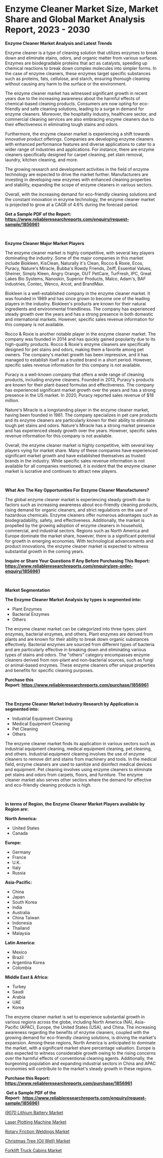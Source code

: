 <p><h1>Enzyme Cleaner Market Size, Market Share and Global Market Analysis Report, 2023 - 2030</h1></p><p><strong>Enzyme Cleaner Market Analysis and Latest Trends</strong></p>
<p><p>Enzyme cleaner is a type of cleaning solution that utilizes enzymes to break down and eliminate stains, odors, and organic matter from various surfaces. Enzymes are biodegradable proteins that act as catalysts, speeding up chemical reactions to break down complex molecules into simpler forms. In the case of enzyme cleaners, these enzymes target specific substances such as proteins, fats, cellulose, and starch, ensuring thorough cleaning without causing any harm to the surface or the environment.</p><p>The enzyme cleaner market has witnessed significant growth in recent years due to the increasing awareness about the harmful effects of chemical-based cleaning products. Consumers are now opting for eco-friendly and safe cleaning solutions, leading to a surge in demand for enzyme cleaners. Moreover, the hospitality industry, healthcare sector, and commercial cleaning services are also embracing enzyme cleaners due to their effectiveness in eliminating tough stains and odors.</p><p>Furthermore, the enzyme cleaner market is experiencing a shift towards innovative product offerings. Companies are developing enzyme cleaners with enhanced performance features and diverse applications to cater to a wider range of industries and applications. For instance, there are enzyme cleaners specifically designed for carpet cleaning, pet stain removal, laundry, kitchen cleaning, and more.</p><p>The growing research and development activities in the field of enzyme technology are expected to drive the market further. Manufacturers are investing in developing new enzymes with enhanced cleaning properties and stability, expanding the scope of enzyme cleaners in various sectors.</p><p>Overall, with the increasing demand for eco-friendly cleaning solutions and the constant innovation in enzyme technology, the enzyme cleaner market is projected to grow at a CAGR of 4.6% during the forecast period.</p></p>
<p><strong>Get a Sample PDF of the Report:&nbsp; <a href="https://www.reliableresearchreports.com/enquiry/request-sample/1856961">https://www.reliableresearchreports.com/enquiry/request-sample/1856961</a></strong></p>
<p>&nbsp;</p>
<p><strong>Enzyme Cleaner Major Market Players</strong></p>
<p><p>The enzyme cleaner market is highly competitive, with several key players dominating the industry. Some of the major companies in this market include Biokleen, KisClean, Naturally it's Clean, Rocco & Roxie, Ecos, Puracy, Nature's Miracle, Bubba's Rowdy Friends, Zeiff, Essential Values, Sheiner, Simply Kleen, Angry Orange, OUT PetCare, TurFresh, IPC, Great Lakes Bio Systems, Nanoskin, Superior Products, Malco, Adam's, BAF Industries, Contec, Wenco, Arcot, and BrandMax.</p><p>Biokleen is a well-established company in the enzyme cleaner market. It was founded in 1989 and has since grown to become one of the leading players in the industry. Biokleen's products are known for their natural ingredients and environmental friendliness. The company has experienced steady growth over the years and has a strong presence in both domestic and international markets. However, specific sales revenue information for this company is not available.</p><p>Rocco & Roxie is another notable player in the enzyme cleaner market. The company was founded in 2014 and has quickly gained popularity due to its high-quality products. Rocco & Roxie's enzyme cleaners are specifically designed for pet stains and odors, making them a favorite among pet owners. The company's market growth has been impressive, and it has managed to establish itself as a trusted brand in a short period. However, specific sales revenue information for this company is not available.</p><p>Puracy is a well-known company that offers a wide range of cleaning products, including enzyme cleaners. Founded in 2013, Puracy's products are known for their plant-based formulas and effectiveness. The company has experienced significant market growth over the years and has a strong presence in the US market. In 2020, Puracy reported sales revenue of $18 million.</p><p>Nature's Miracle is a longstanding player in the enzyme cleaner market, having been founded in 1981. The company specializes in pet care products and its enzyme cleaners are particularly known for their ability to eliminate tough pet stains and odors. Nature's Miracle has a strong market presence and has experienced steady growth over the years. However, specific sales revenue information for this company is not available.</p><p>Overall, the enzyme cleaner market is highly competitive, with several key players vying for market share. Many of these companies have experienced significant market growth and have established themselves as trusted brands in the industry. While specific sales revenue information is not available for all companies mentioned, it is evident that the enzyme cleaner market is lucrative and continues to attract new players.</p></p>
<p>&nbsp;</p>
<p><strong>What Are The Key Opportunities For Enzyme Cleaner Manufacturers?</strong></p>
<p><p>The global enzyme cleaner market is experiencing steady growth due to factors such as increasing awareness about eco-friendly cleaning products, rising demand for organic cleaners, and strict regulations on the use of hazardous chemicals. Enzyme cleaners offer numerous advantages such as biodegradability, safety, and effectiveness. Additionally, the market is propelled by the growing adoption of enzyme cleaners in household, commercial, and industrial sectors. Regions such as North America and Europe dominate the market share, however, there is a significant potential for growth in emerging economies. With technological advancements and product innovations, the enzyme cleaner market is expected to witness substantial growth in the coming years.</p></p>
<p><strong>Inquire or Share Your Questions If Any Before Purchasing This Report: <a href="https://www.reliableresearchreports.com/enquiry/pre-order-enquiry/1856961">https://www.reliableresearchreports.com/enquiry/pre-order-enquiry/1856961</a></strong></p>
<p>&nbsp;</p>
<p><strong>Market Segmentation</strong></p>
<p><strong>The Enzyme Cleaner Market Analysis by types is segmented into:</strong></p>
<p><ul><li>Plant Enzymes</li><li>Bacterial Enzymes</li><li>Others</li></ul></p>
<p><p>The enzyme cleaner market can be categorized into three types: plant enzymes, bacterial enzymes, and others. Plant enzymes are derived from plants and are known for their ability to break down organic substances effectively. Bacterial enzymes are sourced from different types of bacteria and are particularly effective in breaking down and eliminating various types of stains and odors. The "others" category encompasses enzyme cleaners derived from non-plant and non-bacterial sources, such as fungi or animal-based enzymes. These enzyme cleaners offer unique properties and benefits for specific cleaning purposes.</p></p>
<p><strong>Purchase this Report:&nbsp;<a href="https://www.reliableresearchreports.com/purchase/1856961">https://www.reliableresearchreports.com/purchase/1856961</a></strong></p>
<p>&nbsp;</p>
<p><strong>The Enzyme Cleaner Market Industry Research by Application is segmented into:</strong></p>
<p><ul><li>Industrial Equipment Cleaning</li><li>Medical Equipment Cleaning</li><li>Pet Cleaning</li><li>Others</li></ul></p>
<p><p>The enzyme cleaner market finds its application in various sectors such as industrial equipment cleaning, medical equipment cleaning, pet cleaning, and others. Industrial equipment cleaning involves the use of enzyme cleaners to remove dirt and stains from machinery and tools. In the medical field, enzyme cleaners are used to sanitize and disinfect medical devices and equipment. Pet cleaning involves using enzyme cleaners to eliminate pet stains and odors from carpets, floors, and furniture. The enzyme cleaner market also serves other sectors where the demand for effective and eco-friendly cleaning products is high.</p></p>
<p>&nbsp;</p>
<p><strong>In terms of Region, the Enzyme Cleaner Market Players available by Region are:</strong></p>
<p>
    <p> <strong> North America: </strong>
        <ul>
            <li>United States</li>
            <li>Canada</li>
        </ul>
        </p> 
    <p> <strong> Europe: </strong>
        <ul>
            <li>Germany</li>
            <li>France</li>
            <li>U.K.</li>
            <li>Italy</li>
            <li>Russia</li>
        </ul>
        </p> 
    <p> <strong> Asia-Pacific: </strong>
        <ul>
            <li>China</li>
            <li>Japan</li>
            <li>South Korea</li>
            <li>India</li>
            <li>Australia</li>
            <li>China Taiwan</li>
            <li>Indonesia</li>
            <li>Thailand</li>
            <li>Malaysia</li>
        </ul>
        </p> 
    <p> <strong> Latin America: </strong>
        <ul>
            <li>Mexico</li>
            <li>Brazil</li>
            <li>Argentina Korea</li>
            <li>Colombia</li>
        </ul>
        </p> 
    <p> <strong> Middle East & Africa: </strong>
        <ul>
            <li>Turkey</li>
            <li>Saudi</li>
            <li>Arabia</li>
            <li>UAE</li>
            <li>Korea</li>
        </ul>
    </p>
    </p>
<p><p>The enzyme cleaner market is set to experience substantial growth in various regions across the globe, including North America (NA), Asia-Pacific (APAC), Europe, the United States (USA), and China. The increasing awareness regarding the benefits of enzyme cleaners, coupled with the growing demand for eco-friendly cleaning solutions, is driving the market's expansion. Among these regions, North America is anticipated to dominate the market, with a significant market share percentage valuation. Europe is also expected to witness considerable growth owing to the rising concerns over the harmful effects of conventional cleaning agents. Additionally, the burgeoning population and expanding industrial sectors in China and APAC economies will contribute to the market's steady growth in these regions.</p></p>
<p><strong>Purchase this Report: <a href="https://www.reliableresearchreports.com/purchase/1856961">https://www.reliableresearchreports.com/purchase/1856961</a></strong></p>
<p>&nbsp;<strong>Get a Sample PDF of the Report:&nbsp;&nbsp;<a href="https://www.reliableresearchreports.com/enquiry/request-sample/1856961">https://www.reliableresearchreports.com/enquiry/request-sample/1856961</a></strong></p>
<p><strong></strong></p>
<p><p><a href="https://medium.com/@daishawolff/i9070-lithium-battery-market-comprehensive-assessment-by-type-application-and-geography-476cce4fc208">i9070 Lithium Battery Market</a></p><p><a href="https://medium.com/@skylargrant2023/laser-plotting-machine-market-size-reveals-the-best-marketing-channels-in-global-industry-1ace2588c504">Laser Plotting Machine Market</a></p><p><a href="https://medium.com/@santaraynor/rotary-friction-weldings-market-size-cagr-trends-2024-2030-f448de91bf55">Rotary Friction Weldings Market</a></p><p><a href="https://medium.com/@santosdicki2023/christmas-tree-oil-well-market-size-and-market-trends-complete-industry-overview-2023-to-2030-2927f92a1df7">Christmas Tree (Oil Well) Market</a></p><p><a href="https://medium.com/@elyssablick/analyzing-forklift-truck-cabins-market-global-industry-perspective-and-forecast-2023-to-2030-cae63e9af3f3">Forklift Truck Cabins Market</a></p></p>